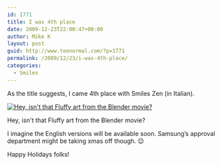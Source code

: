 ```yaml
---
id: 1771
title: I was 4th place
date: 2009-12-23T22:00:47+00:00
author: Mike K
layout: post
guid: http://www.toonormal.com/?p=1771
permalink: /2009/12/23/i-was-4th-place/
categories:
  - Smiles
---
```

As the title suggests, I came 4th place with Smiles Zen (in Italian).

<div id="attachment_1773" style="max-width: 650px" class="wp-caption aligncenter">
  <a href="/wp-content/uploads/2009/12/SamsungFinalistsItaly.jpg"><img src="/wp-content/uploads/2009/12/SamsungFinalistsItaly-640x676.jpg" alt="Hey, isn&#039;t that Fluffy art from the Blender movie?" title="SamsungFinalistsItaly" width="640" height="676" class="size-large wp-image-1773" srcset="/wp-content/uploads/2009/12/SamsungFinalistsItaly-640x676.jpg 640w, /wp-content/uploads/2009/12/SamsungFinalistsItaly-425x450.jpg 425w, /wp-content/uploads/2009/12/SamsungFinalistsItaly.jpg 1004w" sizes="(max-width: 640px) 100vw, 640px" /></a>
  
  <p class="wp-caption-text">
    Hey, isn't that Fluffy art from the Blender movie?
  </p>
</div>

I imagine the English versions will be available soon. Samsung&#8217;s approval department might be taking xmas off though. 😉

Happy Holidays folks!